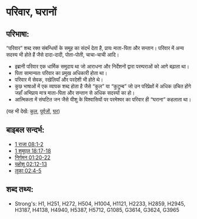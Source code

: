 # परिवार, घरानों #

## परिभाषा: ##

“परिवार” शब्द रक्त संबन्धियों के समूह का संदर्भ देता है, प्रायः माता-पिता और सन्तान। परिवार में अन्य सदस्य भी होते हैं जैसे दादा-दादी, पोता-पोती, चाचा-चाची आदि।

* इब्रानी परिवार एक धार्मिक समुदाय था जो आराधना और निर्देशनों द्वारा परम्पराओं को आगे बढ़ाता था।
* पिता सामान्यतः परिवार का प्रमुख अधिकारी होता था।
* परिवार में सेवक, रखेलियाँ और परदेशी भी होते थे।
* कुछ भाषाओं में एक व्यापक शब्द होता है जैसे “कुल” या “कुटुम्ब” जो उन परिप्रेक्षों में अधिक उचित होंगे जहाँ अभिप्राय मात्र माता-पिता और सन्तान से अधिक सदस्यों का हो।
* आत्मिकता में संघटित जन जैसे यीशु के विश्वासियों पर परमेश्वर का परिवार ही “घराना” कहलाता था।

(यह भी देखें: [कुल](../other/clan.md), [पूर्वजों](../other/father.md), [घर](../other/house.md))

## बाइबल सन्दर्भ: ##

* [1 राजा 08:1-2](rc://hi/tn/help/1ki/08/01)
* [1 शमूएल 18:17-18](rc://hi/tn/help/1sa/18/17)
* [निर्गमन 01:20-22](rc://hi/tn/help/exo/01/20)
* [यहोशू 02:12-13](rc://hi/tn/help/jos/02/12)
* [लूका 02:4-5](rc://hi/tn/help/luk/02/04)

## शब्द तथ्य: ##

* Strong's: H1, H251, H272, H504, H1004, H1121, H2233, H2859, H2945, H3187, H4138, H4940, H5387, H5712, G1085, G3614, G3624, G3965
